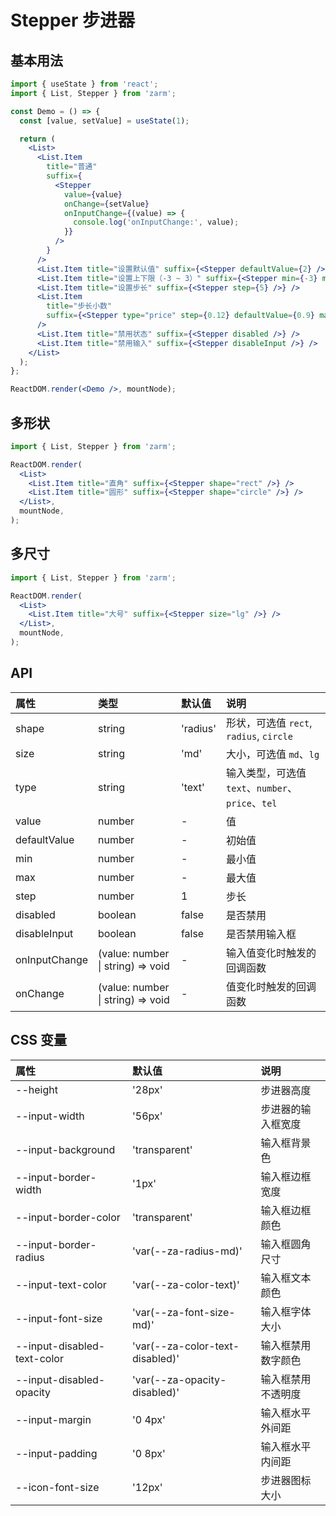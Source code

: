 # Stepper 步进器

## 基本用法

```jsx
import { useState } from 'react';
import { List, Stepper } from 'zarm';

const Demo = () => {
  const [value, setValue] = useState(1);

  return (
    <List>
      <List.Item
        title="普通"
        suffix={
          <Stepper
            value={value}
            onChange={setValue}
            onInputChange={(value) => {
              console.log('onInputChange:', value);
            }}
          />
        }
      />
      <List.Item title="设置默认值" suffix={<Stepper defaultValue={2} />} />
      <List.Item title="设置上下限（-3 ~ 3）" suffix={<Stepper min={-3} max={3} />} />
      <List.Item title="设置步长" suffix={<Stepper step={5} />} />
      <List.Item
        title="步长小数"
        suffix={<Stepper type="price" step={0.12} defaultValue={0.9} max={2.0} min={1} />}
      />
      <List.Item title="禁用状态" suffix={<Stepper disabled />} />
      <List.Item title="禁用输入" suffix={<Stepper disableInput />} />
    </List>
  );
};

ReactDOM.render(<Demo />, mountNode);
```

## 多形状

```jsx
import { List, Stepper } from 'zarm';

ReactDOM.render(
  <List>
    <List.Item title="直角" suffix={<Stepper shape="rect" />} />
    <List.Item title="圆形" suffix={<Stepper shape="circle" />} />
  </List>,
  mountNode,
);
```

## 多尺寸

```jsx
import { List, Stepper } from 'zarm';

ReactDOM.render(
  <List>
    <List.Item title="大号" suffix={<Stepper size="lg" />} />
  </List>,
  mountNode,
);
```

## API

| 属性          | 类型                              | 默认值   | 说明                                              |
| :------------ | :-------------------------------- | :------- | :------------------------------------------------ |
| shape         | string                            | 'radius' | 形状，可选值 `rect`, `radius`, `circle`           |
| size          | string                            | 'md'     | 大小，可选值 `md`、`lg`                           |
| type          | string                            | 'text'   | 输入类型，可选值 `text`、`number`、`price`、`tel` |
| value         | number                            | -        | 值                                                |
| defaultValue  | number                            | -        | 初始值                                            |
| min           | number                            | -        | 最小值                                            |
| max           | number                            | -        | 最大值                                            |
| step          | number                            | 1        | 步长                                              |
| disabled      | boolean                           | false    | 是否禁用                                          |
| disableInput  | boolean                           | false    | 是否禁用输入框                                    |
| onInputChange | (value: number \| string) => void | -        | 输入值变化时触发的回调函数                        |
| onChange      | (value: number \| string) => void | -        | 值变化时触发的回调函数                            |

## CSS 变量

| 属性                        | 默认值                          | 说明               |
| :-------------------------- | :------------------------------ | :----------------- |
| --height                    | '28px'                          | 步进器高度         |
| --input-width               | '56px'                          | 步进器的输入框宽度 |
| --input-background          | 'transparent'                   | 输入框背景色       |
| --input-border-width        | '1px'                           | 输入框边框宽度     |
| --input-border-color        | 'transparent'                   | 输入框边框颜色     |
| --input-border-radius       | 'var(--za-radius-md)'           | 输入框圆角尺寸     |
| --input-text-color          | 'var(--za-color-text)'          | 输入框文本颜色     |
| --input-font-size           | 'var(--za-font-size-md)'        | 输入框字体大小     |
| --input-disabled-text-color | 'var(--za-color-text-disabled)' | 输入框禁用数字颜色 |
| --input-disabled-opacity    | 'var(--za-opacity-disabled)'    | 输入框禁用不透明度 |
| --input-margin              | '0 4px'                         | 输入框水平外间距   |
| --input-padding             | '0 8px'                         | 输入框水平内间距   |
| --icon-font-size            | '12px'                          | 步进器图标大小     |
